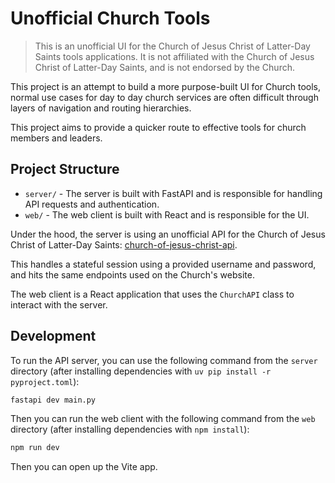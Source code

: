 # Unofficial Church Tools

> This is an unofficial UI for the Church of Jesus Christ of Latter-Day Saints tools applications. It is not affiliated with the Church of Jesus Christ of Latter-Day Saints, and is not endorsed by the Church.

This project is an attempt to build a more purpose-built UI for Church tools, normal use cases for day to day church services are often difficult through layers of navigation and routing hierarchies.

This project aims to provide a quicker route to effective tools for church members and leaders.

## Project Structure

- `server/` - The server is built with FastAPI and is responsible for handling API requests and authentication.
- `web/` - The web client is built with React and is responsible for the UI.

Under the hood, the server is using an unofficial API for the Church of Jesus Christ of Latter-Day Saints: [church-of-jesus-christ-api](https://github.com/mackliet/church_of_jesus_christ_api).

This handles a stateful session using a provided username and password, and hits the same endpoints used on the Church's website.

The web client is a React application that uses the `ChurchAPI` class to interact with the server.

## Development

To run the API server, you can use the following command from the `server` directory (after installing dependencies with `uv pip install -r pyproject.toml`):

```bash
fastapi dev main.py
```

Then you can run the web client with the following command from the `web` directory (after installing dependencies with `npm install`):

```bash
npm run dev
```

Then you can open up the Vite app.
